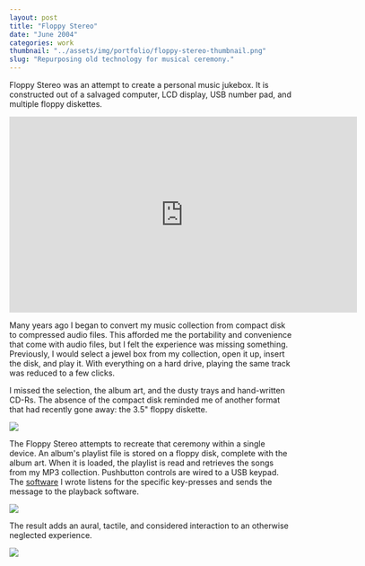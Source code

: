 ```yaml
---
layout: post
title: "Floppy Stereo"
date: "June 2004"
categories: work
thumbnail: "../assets/img/portfolio/floppy-stereo-thumbnail.png"
slug: "Repurposing old technology for musical ceremony."
---
```


Floppy Stereo was an attempt to create a personal music jukebox. It is
constructed out of a salvaged computer, LCD display, USB number pad, and
multiple floppy diskettes.

<iframe src="http://player.vimeo.com/video/3328424?portrait=0" width="620" height="349" frameborder="0">hi</iframe>

Many years ago I began to convert my music collection from compact disk to
compressed audio files. This afforded me the portability and convenience that
come with audio files, but I felt the experience was missing something.
Previously, I would select a jewel box from my collection, open it up, insert
the disk, and play it. With everything on a hard drive, playing the same track
was reduced to a few clicks.

I missed the selection, the album art, and the dusty trays and hand-written
CD-Rs. The absence of the compact disk reminded me of another format that had
recently gone away: the 3.5" floppy diskette.

![][25]

The Floppy Stereo attempts to recreate that ceremony within a single device.
An album's playlist file is stored on a floppy disk, complete with the album
art. When it is loaded, the playlist is read and retrieves the songs from my
MP3 collection. Pushbutton controls are wired to a USB keypad. The
[software][23] I wrote listens for the specific key-presses and sends the
message to the playback software.

   [23]: http://gist.github.com/62457

![][26]

The result adds an aural, tactile, and considered interaction to an otherwise
neglected experience.

![][24]

   [24]: ../assets/img/portfolio/floppystereo-0-620.jpg
   [25]: ../assets/img/portfolio/floppystereo-2-620.jpg
   [26]: ../assets/img/portfolio/floppystereo-1-620.jpg
